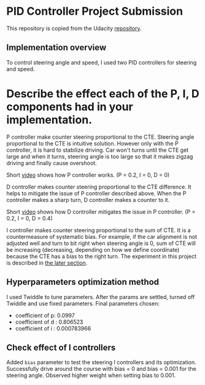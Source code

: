 # PID Controller Project Submission

This repository is copied from the Udacity [repository](https://github.com/udacity/CarND-PID-Control-Project).

## Implementation overview

To control steering angle and speed, I used two PID controllers for steering and speed.

# Describe the effect each of the P, I, D components had in your implementation.

P controller make counter steering proportional to the CTE.
Steering angle proportional to the CTE is intuitive solution.
However only with the P controller, it is hard to stabilize driving.
Car won't turns until the CTE get large and when it turns, steering angle is too large
so that it makes zigzag driving and finally cause overshoot.

Short [video](https://youtu.be/A6ItIZPolXY) shows how P controller works.
(P = 0.2, I = 0, D = 0)


D controller makes counter steering proportional to the CTE difference.
It helps to mitigate the issue of P controller described above.
When the P controller makes a sharp turn, D controller makes a counter to it.

Short [video](https://www.youtube.com/HrnMVpECeRI) shows how D controller mitigates the issue in P controller.
(P = 0.2, I = 0, D = 0.4)

I controller makes counter steering proportional to the sum of CTE.
It is a countermeasure of systematic bias.
For example, if the car alignment is not adjusted well and turn to bit right
when steering angle is 0, sum of CTE will be increasing (decreasing, depending on how we define coordinate)
because the CTE has a bias to the right turn.
The experiment in this project is described in [the later section](#check-effect-of-i-controllers).

## Hyperparameters optimization method

I used Twiddle to tune parameters.
After the params are settled, turned off Twiddle and use fixed parameters.
Final parameters chosen:

- coefficient of p: 0.0997
- coefficient of d : 0.806523
- coefficient of i : 0.000783966

## Check effect of I controllers

Added `bias` parameter to test the steering I controllers and its optimization.
Successfully drive around the course with bias = 0 and bias = 0.001 for the steering angle.
Observed higher weight when setting bias to 0.001.
